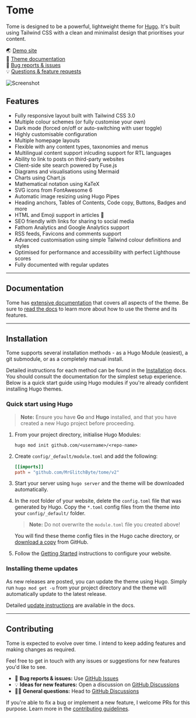 # Tome

Tome is designed to be a powerful, lightweight theme for [Hugo](https://gohugo.io). It's built using Tailwind CSS with a clean and minimalist design that prioritises your content.

🌏 [Demo site](https://MrGlitchByte.github.io/tome/)  
📑 [Theme documentation](https://MrGlitchByte.github.io/tome/docs/)  
🐛 [Bug reports & issues](https://github.com/MrGlitchByte/tome/issues)  
💡 [Questions & feature requests](https://github.com/MrGlitchByte/tome/discussions)

![Screenshot](https://raw.githubusercontent.com/MrGlitchByte/tome/stable/images/screenshot.png)

## Features

-   Fully responsive layout built with Tailwind CSS 3.0
-   Multiple colour schemes (or fully customise your own)
-   Dark mode (forced on/off or auto-switching with user toggle)
-   Highly customisable configuration
-   Multiple homepage layouts
-   Flexible with any content types, taxonomies and menus
-   Multilingual content support inlcuding support for RTL languages
-   Ability to link to posts on third-party websites
-   Client-side site search powered by Fuse.js
-   Diagrams and visualisations using Mermaid
-   Charts using Chart.js
-   Mathematical notation using KaTeX
-   SVG icons from FontAwesome 6
-   Automatic image resizing using Hugo Pipes
-   Heading anchors, Tables of Contents, Code copy, Buttons, Badges and more
-   HTML and Emoji support in articles 🎉
-   SEO friendly with links for sharing to social media
-   Fathom Analytics and Google Analytics support
-   RSS feeds, Favicons and comments support
-   Advanced customisation using simple Tailwind colour definitions and styles
-   Optimised for performance and accessibility with perfect Lighthouse scores
-   Fully documented with regular updates

* * *

## Documentation

Tome has [extensive documentation](https://MrGlitchByte.github.io/tome/docs/) that covers all aspects of the theme. Be sure to [read the docs](https://MrGlitchByte.github.io/tome/docs/) to learn more about how to use the theme and its features.

* * *

## Installation

Tome supports several installation methods - as a Hugo Module (easiest), a git submodule, or as a completely manual install.

Detailed instructions for each method can be found in the [Installation](https://MrGlitchByte.github.io/tome/docs/installation) docs. You should consult the documentation for the simplest setup experience. Below is a quick start guide using Hugo modules if you're already confident installing Hugo themes.

### Quick start using Hugo

> **Note:** Ensure you have **Go** and **Hugo** installed, and that you have created a new Hugo project before proceeding.

1.  From your project directory, initialise Hugo Modules:

    ```shell
    hugo mod init github.com/<username>/<repo-name>
    ```

2.  Create `config/_default/module.toml` and add the following:

    ```toml
    [[imports]]
    path = "github.com/MrGlitchByte/tome/v2"
    ```

3.  Start your server using `hugo server` and the theme will be downloaded automatically.

4.  In the root folder of your website, delete the `config.toml` file that was generated by Hugo. Copy the `*.toml` config files from the theme into your `config/_default/` folder.

    > **Note:** Do not overwrite the `module.toml` file you created above!

    You will find these theme config files in the Hugo cache directory, or [download a copy](https://minhaskamal.github.io/DownGit/#/home?url=https://github.com/MrGlitchByte/tome/tree/stable/config/_default) from GitHub.

5.  Follow the [Getting Started](https://MrGlitchByte.github.io/tome/docs/getting-started/) instructions to configure your website.

### Installing theme updates

As new releases are posted, you can update the theme using Hugo. Simply run `hugo mod get -u` from your project directory and the theme will automatically update to the latest release.

Detailed [update instructions](https://MrGlitchByte.github.io/tome/docs/installation/#installing-updates) are available in the docs.

* * *

## Contributing

Tome is expected to evolve over time. I intend to keep adding features and making changes as required.

Feel free to get in touch with any issues or suggestions for new features you'd like to see.

-   🐛 **Bug reports & issues:** Use [GitHub Issues](https://github.com/MrGlitchByte/tome/issues)
-   💡 **Ideas for new features:** Open a discussion on [GitHub Discussions](https://github.com/MrGlitchByte/tome/discussions)
-   🙋‍♀️ **General questions:** Head to [GitHub Discussions](https://github.com/MrGlitchByte/tome/discussions)

If you're able to fix a bug or implement a new feature, I welcome PRs for this purpose. Learn more in the [contributing guidelines](https://github.com/MrGlitchByte/tome/blob/dev/CONTRIBUTING.md).
